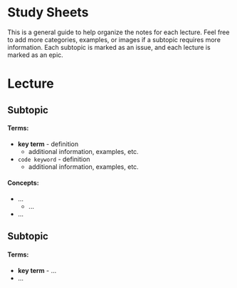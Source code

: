 # Study Sheets
This is a general guide to help organize the notes for each lecture.
Feel free to add more categories, examples, or images if a subtopic requires more information. 
Each subtopic is marked as an issue, and each lecture is marked as an epic.


# Lecture
## Subtopic
#### Terms:
- **key term** - definition
  - additional information, examples, etc.
- `code keyword` - definition
  - additional information, examples, etc.
#### Concepts:
- ...
  - ...
- ...
## Subtopic
#### Terms:
- **key term** - ...
- ...
